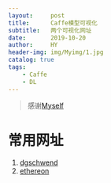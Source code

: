 ```yaml
---
layout:     post
title:      Caffe模型可视化
subtitle:   两个可视化网址
date:       2019-10-20
author:     HY
header-img: img/Myimg/1.jpg
catalog: true
tags:
    - Caffe
    - DL
---
```


> 感谢[Myself](https://difftime.github.io/)

# 常用网址

1. [dgschwend](http://dgschwend.github.io/netscope/#/gist/your-gist-id)
2. [ethereon](http://ethereon.github.io/netscope/#/editor)



